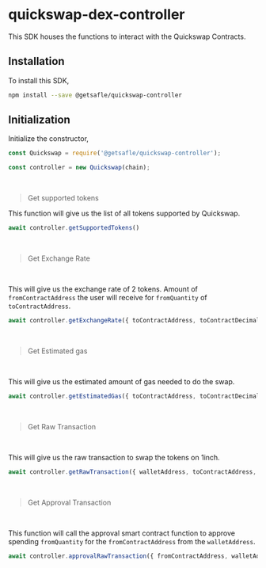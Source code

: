 # quickswap-dex-controller

This SDK houses the functions to interact with the Quickswap Contracts.

## Installation

To install this SDK,

```sh
npm install --save @getsafle/quickswap-controller
```

## Initialization

Initialize the constructor,

```js
const Quickswap = require('@getsafle/quickswap-controller');

const controller = new Quickswap(chain);
```

<br>

> Get supported tokens

This function will give us the list of all tokens supported by Quickswap.

```js
await controller.getSupportedTokens()
```

<br>

> Get Exchange Rate

<br>

This will give us the exchange rate of 2 tokens.
Amount of `fromContractAddress` the user will receive for `fromQuantity` of `toContractAddress`.

```js
await controller.getExchangeRate({ toContractAddress, toContractDecimal, fromContractAddress, fromContractDecimal, fromQuantity, slippageTolerance, walletAddress })
```

<br>

> Get Estimated gas

<br>

This will give us the estimated amount of gas needed to do the swap.

```js
await controller.getEstimatedGas({ toContractAddress, toContractDecimal, fromContractAddress, fromContractDecimal, fromQuantity, slippageTolerance, walletAddress })
```

<br>

> Get Raw Transaction

<br>

This will give us the raw transaction to swap the tokens on 1inch.

```js
await controller.getRawTransaction({ walletAddress, toContractAddress, toContractDecimal, fromContractAddress, fromContractDecimal, toQuantity, fromQuantity, slippageTolerance })
```

<br>

> Get Approval Transaction

<br>

This function will call the approval smart contract function to approve spending `fromQuantity` for the `fromContractAddress` from the `walletAddress`.

```js
await controller.approvalRawTransaction({ fromContractAddress, walletAddress, fromQuantity })
```
